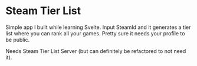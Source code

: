 # Steam Tier List

Simple app I built while learning Svelte. Input SteamId and it generates a tier list where you can rank all your games. Pretty sure it needs your profile to be public. 

Needs Steam Tier List Server (but can definitely be refactored to not need it).


